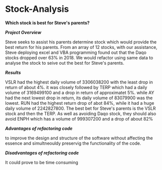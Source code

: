 # Stock-Analysis
**Which stock is best for Steve's parents?**

***Project Overview***

Steve seeks to assist his parents determine stock which would provide the best return for his parents. From an array of 12 stocks, with our assistance, Steve deploying excel and VBA programming found out that the Daqo stocks dropped over 63% in 2018. We would refactor using same data to analyse the stock to seive out the best for Steve's parents.

***Results***

VSLR had the highest daily volume of 3306038200 with the least drop in return of about 4%. it was closely followed by TERP which had a daily volume of 3169499100 and a drop in return of approximatet 5%. while AY had the next lowest drop in return, its daily volume of 83079900 was the lowest. RUN had the highest return drop of abot 84%, while it had a huge daily volume of 2242827800. The best bet for Steve's parents is the VSLR stock and then the TERP. As well as avoiding Daqo stock, they should also avoid ENPH which has a volume of 999307200 and a drop of about 82%



***Advantages of refactoring code***

to improve the design and structure of the software without affecting the essence and simultneouldy preservig the functionality of the code.


***Disadvantages of refactoring code***

It could prove to be time consuming
